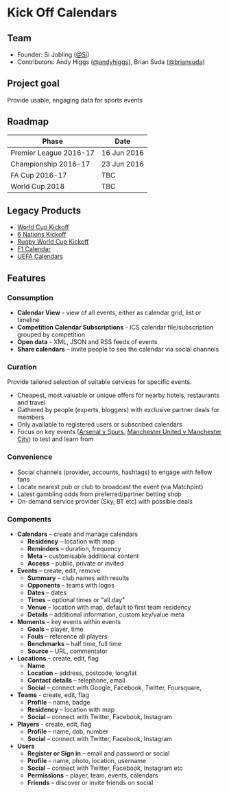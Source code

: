 # Kick Off Calendars

## Team

* Founder: Si Jobling ([@Si](http://twitter.com/Si))
* Contributors: Andy Higgs ([@andyhiggs](http://twitter.com/andyhiggs)), Brian Suda ([@briansuda](http://twitter.com/briansuda))

## Project goal
Provide usable, engaging data for sports events

## Roadmap
 
| Phase | Date |
|---|---|
| Premier League 2016-17 | 16 Jun 2016  |
| Championship 2016-17 | 23 Jun 2016  |
| FA Cup 2016-17 | TBC |
| World Cup 2018 | TBC  |

## Legacy Products

 * [World Cup Kickoff](http://worldcupkickoff.com)
 * [6 Nations Kickoff](http://6nationskickoff.com)
 * [Rugby World Cup Kickoff](http://rugbyworldcupkickoff.com)
 * [F1 Calendar](http://worldcupkickoff.com)
 * [UEFA Calendars](http://calendars.uefa.com)

## Features
### Consumption

 * **Calendar View** - view of all events, either as calendar grid, list or timeline
 * **Competition Calendar Subscriptions** - ICS calendar file/subscription grouped by competition
 * **Open data** - XML, JSON and RSS feeds of events
 * **Share calendars** – invite people to see the calendar via social channels
 
### Curation

Provide tailored selection of suitable services for specific events.

* Cheapest, most valuable or unique offers for nearby hotels, restaurants and travel
* Gathered by people (experts, bloggers) with exclusive partner deals for members
* Only available to registered users or subscribed calendars
* Focus on key events ([Arsenal v Spurs](https://kickoffcalendars.com/events/view/236/arsenal-tottenham-hotspur), [Manchester United v Manchester City](https://kickoffcalendars.com/events/view/279/manchester-united-manchester-city)) to test and learn from 

### Convenience

* Social channels (provider, accounts, hashtags) to engage with fellow fans
* Locate nearest pub or club to broadcast the event (via Matchpint)
* Latest gambling odds from preferred/partner betting shop
* On-demand service provider (Sky, BT etc) with possible deals

### Components

 * **Calendars** – create and manage calendars
 	* **Residency** – location with map
 	* **Reminders** – duration, frequency
 	* **Meta** – customisable additional content
 	* **Access** - public, private or invited
 * **Events** – create, edit, remove
	* **Summary** – club names with results
 	* **Opponents** – teams with logos
 	* **Dates** – dates
 	* **Times** – optional times or "all day"
 	* **Venue** – location with map, default to first team residency
 	* **Details** – additional information, custom key/value meta
 * **Moments** – key events within events
 	* **Goals** – player, time
 	* **Fouls** – reference all players
 	* **Benchmarks** – half time, full time
 	* **Source** – URL, commentator
 * **Locations** – create, edit, flag
	* **Name**
	* **Location** – address, postcode, long/lat
	* **Contact details** – telephone, email
	* **Social** – connect with Google, Facebook, Twitter, Foursquare, 
 * **Teams** - create, edit, flag
	* **Profile** – name, badge
	* **Residency** – location with map
	* **Social** – connect with Twitter, Facebook, Instagram
 * **Players** - create, edit, flag
	* **Profile** – name, dob, number
	* **Social** – connect with Twitter, Facebook, Instagram
 * **Users** 
	* **Register or Sign in** – email and password or social
	* **Profile** – name, photo, location, username
	* **Social** – connect with Twitter, Facebook, Instagram etc
	* **Permissions** – player, team, events, calendars
	* **Friends** – discover or invite friends on social

